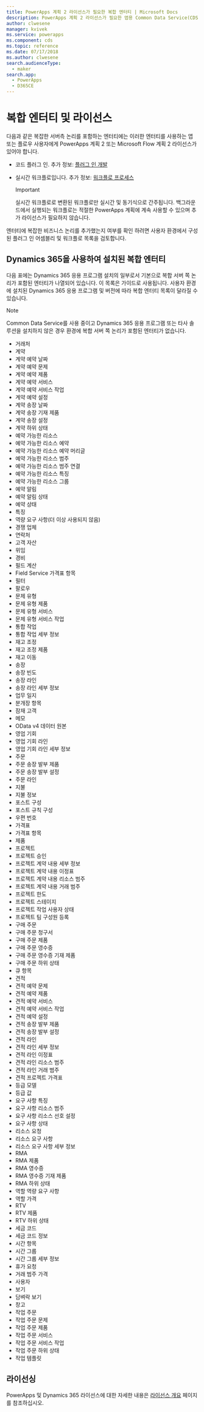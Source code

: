 ```yaml
---
title: PowerApps 계획 2 라이선스가 필요한 복합 엔터티 | Microsoft Docs
description: PowerApps 계획 2 라이선스가 필요한 앱용 Common Data Service(CDS)의 복합 엔터티 목록입니다.
author: clwesene
manager: kvivek
ms.service: powerapps
ms.component: cds
ms.topic: reference
ms.date: 07/17/2018
ms.author: clwesene
search.audienceType:
  - maker
search.app:
  - PowerApps
  - D365CE
---
```


# <a name="complex-entities-and-licensing"></a>복합 엔터티 및 라이선스
다음과 같은 복잡한 서버측 논리를 포함하는 엔터티에는 이러한 엔터티를 사용하는 앱 또는 플로우 사용자에게 PowerApps 계획 2 또는 Microsoft Flow 계획 2 라이선스가 있어야 합니다.

* 코드 플러그 인. 추가 정보: [플러그 인 개발](https://docs.microsoft.com/dynamics365/customer-engagement/developer/plugin-development)
* 실시간 워크플로입니다. 추가 정보: [워크플로 프로세스](https://docs.microsoft.com/dynamics365/customer-engagement/customize/workflow-processes)

    > [!IMPORTANT]
    >  실시간 워크플로로 변환된 워크플로만 실시간 및 동기식으로 간주됩니다. 백그라운드에서 실행되는 워크플로는 적절한 PowerApps 계획에 계속 사용할 수 있으며 추가 라이선스가 필요하지 않습니다.

엔터티에 복잡한 비즈니스 논리를 추가했는지 여부를 확인 하려면 사용자 환경에서 구성된 플러그 인 어셈블리 및 워크플로 목록을 검토합니다.

## <a name="complex-entities-installed-with-dynamics-365"></a>Dynamics 365을 사용하여 설치된 복합 엔터티
다음 표에는 Dynamics 365 응용 프로그램 설치의 일부로서 기본으로 복합 서버 쪽 논리가 포함된 엔터티가 나열되어 있습니다. 이 목록은 가이드로 사용됩니다. 사용자 환경에 설치된 Dynamics 365 응용 프로그램 및 버전에 따라 복합 엔터티 목록이 달라질 수 있습니다.

> [!NOTE]
>  Common Data Service를 사용 중이고 Dynamics 365 응용 프로그램 또는 타사 솔루션을 설치하지 않은 경우 환경에 복합 서버 쪽 논리가 포함된 엔터티가 없습니다.

* 거래처
* 계약
* 계약 예약 날짜
* 계약 예약 문제
* 계약 예약 제품
* 계약 예약 서비스
* 계약 예약 서비스 작업
* 계약 예약 설정
* 계약 송장 날짜
* 계약 송장 기재 제품
* 계약 송장 설정
* 계약 하위 상태
* 예약 가능한 리소스
* 예약 가능한 리소스 예약
* 예약 가능한 리소스 예약 머리글
* 예약 가능한 리소스 범주
* 예약 가능한 리소스 범주 연결
* 예약 가능한 리소스 특징
* 예약 가능한 리소스 그룹
* 예약 알림
* 예약 알림 상태
* 예약 상태
* 특징
* 역량 요구 사항(더 이상 사용되지 않음)
* 경쟁 업체
* 연락처
* 고객 자산
* 위임
* 경비
* 필드 계산
* Field Service 가격표 항목
* 필터
* 팔로우
* 문제 유형
* 문제 유형 제품
* 문제 유형 서비스
* 문제 유형 서비스 작업
* 통합 작업
* 통합 작업 세부 정보
* 재고 조정
* 재고 조정 제품
* 재고 이동
* 송장
* 송장 빈도
* 송장 라인
* 송장 라인 세부 정보
* 업무 일지
* 분개장 항목
* 잠재 고객
* 메모
* OData v4 데이터 원본
* 영업 기회
* 영업 기회 라인
* 영업 기회 라인 세부 정보
* 주문
* 주문 송장 발부 제품
* 주문 송장 발부 설정
* 주문 라인
* 지불
* 지불 정보
* 포스트 구성
* 포스트 규칙 구성
* 우편 번호
* 가격표
* 가격표 항목
* 제품
* 프로젝트
* 프로젝트 승인
* 프로젝트 계약 내용 세부 정보
* 프로젝트 계약 내용 이정표
* 프로젝트 계약 내용 리소스 범주
* 프로젝트 계약 내용 거래 범주
* 프로젝트 한도
* 프로젝트 스테이지
* 프로젝트 작업 사용자 상태
* 프로젝트 팀 구성원 등록
* 구매 주문
* 구매 주문 청구서
* 구매 주문 제품
* 구매 주문 영수증
* 구매 주문 영수증 기재 제품
* 구매 주문 하위 상태
* 큐 항목
* 견적
* 견적 예약 문제
* 견적 예약 제품
* 견적 예약 서비스
* 견적 예약 서비스 작업
* 견적 예약 설정
* 견적 송장 발부 제품
* 견적 송장 발부 설정
* 견적 라인
* 견적 라인 세부 정보
* 견적 라인 이정표
* 견적 라인 리소스 범주
* 견적 라인 거래 범주
* 견적 프로젝트 가격표
* 등급 모델
* 등급 값
* 요구 사항 특징
* 요구 사항 리소스 범주
* 요구 사항 리소스 선호 설정
* 요구 사항 상태
* 리소스 요청
* 리소스 요구 사항
* 리소스 요구 사항 세부 정보
* RMA
* RMA 제품
* RMA 영수증
* RMA 영수증 기재 제품
* RMA 하위 상태
* 역할 역량 요구 사항
* 역할 가격
* RTV
* RTV 제품
* RTV 하위 상태
* 세금 코드
* 세금 코드 정보
* 시간 항목
* 시간 그룹
* 시간 그룹 세부 정보
* 휴가 요청
* 거래 범주 가격
* 사용자
* 보기
* 담벼락 보기
* 창고
* 작업 주문
* 작업 주문 문제
* 작업 주문 제품
* 작업 주문 서비스
* 작업 주문 서비스 작업
* 작업 주문 하위 상태
* 작업 템플릿


## <a name="licensing"></a>라이선싱
PowerApps 및 Dynamics 365 라이선스에 대한 자세한 내용은 [라이선스 개요](../../administrator/pricing-billing-skus.md) 페이지를 참조하십시오.

